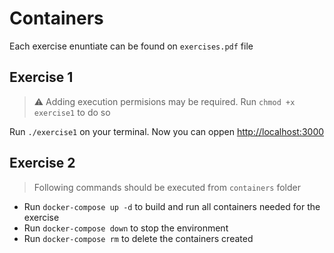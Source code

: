# Containers

Each exercise enuntiate can be found on `exercises.pdf` file

## Exercise 1

> :warning: Adding execution permisions may be required. Run `chmod +x exercise1` to do so

Run `./exercise1` on your terminal. Now you can oppen [http://localhost:3000](http://localhost:3000)

## Exercise 2

> Following commands should be executed from `containers` folder

- Run `docker-compose up -d` to build and run all containers needed for the exercise
- Run `docker-compose down` to stop the environment
- Run `docker-compose rm` to delete the containers created
